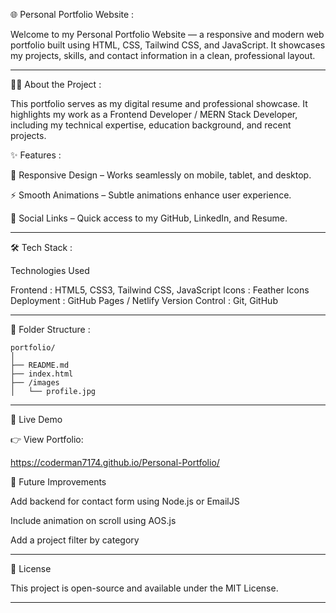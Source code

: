 🌐 Personal Portfolio Website :

Welcome to my Personal Portfolio Website — a responsive and modern web portfolio built using HTML, CSS, Tailwind CSS, and JavaScript.
It showcases my projects, skills, and contact information in a clean, professional layout.


---

🧑‍💻 About the Project :

This portfolio serves as my digital resume and professional showcase.
It highlights my work as a Frontend Developer / MERN Stack Developer, including my technical expertise, education background, and recent projects.

✨ Features : 

🎨 Responsive Design – Works seamlessly on mobile, tablet, and desktop.

⚡ Smooth Animations – Subtle animations enhance user experience.

🔗 Social Links – Quick access to my GitHub, LinkedIn, and Resume.



---

🛠 Tech Stack :

Technologies Used

Frontend :	HTML5, CSS3, Tailwind CSS, JavaScript
Icons :	Feather Icons
Deployment :	GitHub Pages / Netlify
Version Control :	Git, GitHub



---

📁 Folder Structure :

```
portfolio/
│
├── README.md
├── index.html
├── /images
│   └── profile.jpg
```

---

🚀 Live Demo

👉 View Portfolio: 

https://coderman7174.github.io/Personal-Portfolio/


🧠 Future Improvements

Add backend for contact form using Node.js or EmailJS

Include animation on scroll using AOS.js

Add a project filter by category



---

📜 License

This project is open-source and available under the MIT License.




---
